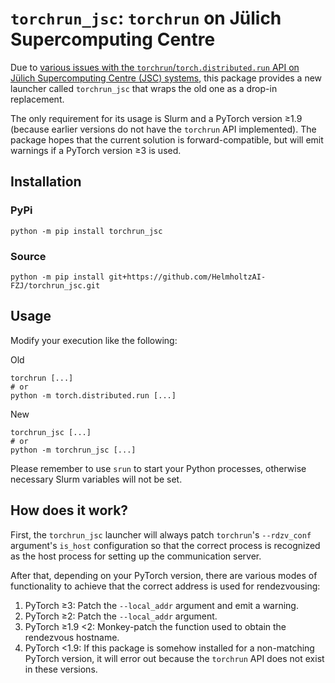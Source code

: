# `torchrun_jsc`: `torchrun` on Jülich Supercomputing Centre

Due to [various issues with the `torchrun`/`torch.distributed.run` API
on Jülich Supercomputing Centre (JSC)
systems](https://github.com/pytorch/pytorch/issues/73656), this
package provides a new launcher called `torchrun_jsc` that wraps the
old one as a drop-in replacement.

The only requirement for its usage is Slurm and a PyTorch version ≥1.9
(because earlier versions do not have the `torchrun` API implemented).
The package hopes that the current solution is forward-compatible, but
will emit warnings if a PyTorch version ≥3 is used.

## Installation

### PyPi

```shell
python -m pip install torchrun_jsc
```

### Source

```shell
python -m pip install git+https://github.com/HelmholtzAI-FZJ/torchrun_jsc.git
```

## Usage

Modify your execution like the following:

Old
```shell
torchrun [...]
# or
python -m torch.distributed.run [...]
```

New
```shell
torchrun_jsc [...]
# or
python -m torchrun_jsc [...]
```

Please remember to use `srun` to start your Python processes,
otherwise necessary Slurm variables will not be set.

## How does it work?

First, the `torchrun_jsc` launcher will always patch `torchrun`'s
`--rdzv_conf` argument's `is_host` configuration so that the correct
process is recognized as the host process for setting up the
communication server.

After that, depending on your PyTorch version, there are various modes
of functionality to achieve that the correct address is used for
rendezvousing:
1. PyTorch ≥3: Patch the `--local_addr` argument and emit a warning.
2. PyTorch ≥2: Patch the `--local_addr` argument.
3. PyTorch ≥1.9 <2: Monkey-patch the function used to obtain the
   rendezvous hostname.
4. PyTorch <1.9: If this package is somehow installed for a
   non-matching PyTorch version, it will error out because the
   `torchrun` API does not exist in these versions.
